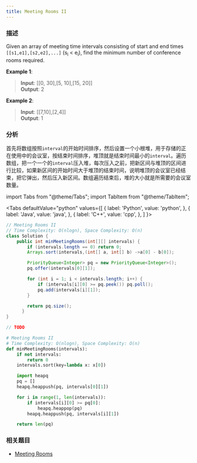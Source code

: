 ```yaml
---
title: Meeting Rooms II
---
```


### 描述

Given an array of meeting time intervals consisting of start and end times `[[s1,e1],[s2,e2],...]` (s<sub>i</sub> < e<sub>i</sub>), find the minimum number of conference rooms required.

**Example 1**:

> **Input**: [[0, 30],[5, 10],[15, 20]]  
> **Output**: 2

**Example 2**:

> **Input**: [[7,10],[2,4]]  
> **Output**: 1

### 分析

首先将数组按照`interval`的开始时间排序，然后设置一个小根堆，用于存储的正在使用中的会议室，按结束时间排序，堆顶就是结束时间最小的`interval`。遍历数组，把一个一个的`interval`压入堆，每次压入之前，把新区间与堆顶的区间进行比较，如果新区间的开始时间大于堆顶的结束时间，说明堆顶的会议室已经结束，把它弹出，然后压入新区间。数组遍历结束后，堆的大小就是所需要的会议室数量。

import Tabs from "@theme/Tabs";
import TabItem from "@theme/TabItem";

<Tabs
defaultValue="python"
values={[
{ label: 'Python', value: 'python', },
{ label: 'Java', value: 'java', },
{ label: 'C++', value: 'cpp', },
]
}>
<TabItem value="java">

```java
// Meeting Rooms II
// Time Complexity: O(nlogn), Space Complexity: O(n)
class Solution {
    public int minMeetingRooms(int[][] intervals) {
        if (intervals.length == 0) return 0;
        Arrays.sort(intervals,(int[] a, int[] b) ->a[0] - b[0]);

        PriorityQueue<Integer> pq = new PriorityQueue<Integer>();
        pq.offer(intervals[0][1]);

        for (int i = 1; i < intervals.length; i++) {
            if (intervals[i][0] >= pq.peek()) pq.poll();
            pq.add(intervals[i][1]);
        }

        return pq.size();
      }
}
```

</TabItem>
<TabItem value="cpp">

```cpp
// TODO
```

</TabItem>

<TabItem value="python">

```python
# Meeting Rooms II
# Time Complexity: O(nlogn), Space Complexity: O(n)
def minMeetingRooms(intervals):
    if not intervals:
        return 0
    intervals.sort(key=lambda x: x[0])

    import heapq
    pq = []
    heapq.heappush(pq, intervals[0][1])

    for i in range(1, len(intervals)):
        if intervals[i][0] >= pq[0]:
            heapq.heappop(pq)
        heapq.heappush(pq, intervals[i][1])

    return len(pq)
```

</TabItem>
</Tabs>

### 相关题目

- [Meeting Rooms](../../array/meeting-rooms.md)
